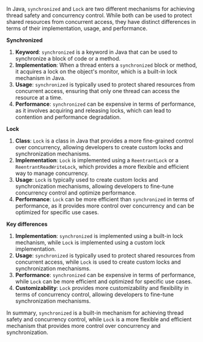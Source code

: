 In Java, `synchronized` and `Lock` are two different mechanisms for achieving thread safety and concurrency control. While both can be used to protect shared resources from concurrent access, they have distinct differences in terms of their implementation, usage, and performance.

**Synchronized**

1. **Keyword**: `synchronized` is a keyword in Java that can be used to synchronize a block of code or a method.
2. **Implementation**: When a thread enters a `synchronized` block or method, it acquires a lock on the object's monitor, which is a built-in lock mechanism in Java.
3. **Usage**: `synchronized` is typically used to protect shared resources from concurrent access, ensuring that only one thread can access the resource at a time.
4. **Performance**: `synchronized` can be expensive in terms of performance, as it involves acquiring and releasing locks, which can lead to contention and performance degradation.

**Lock**

1. **Class**: `Lock` is a class in Java that provides a more fine-grained control over concurrency, allowing developers to create custom locks and synchronization mechanisms.
2. **Implementation**: `Lock` is implemented using a `ReentrantLock` or a `ReentrantReadWriteLock`, which provides a more flexible and efficient way to manage concurrency.
3. **Usage**: `Lock` is typically used to create custom locks and synchronization mechanisms, allowing developers to fine-tune concurrency control and optimize performance.
4. **Performance**: `Lock` can be more efficient than `synchronized` in terms of performance, as it provides more control over concurrency and can be optimized for specific use cases.

**Key differences**

1. **Implementation**: `synchronized` is implemented using a built-in lock mechanism, while `Lock` is implemented using a custom lock implementation.
2. **Usage**: `synchronized` is typically used to protect shared resources from concurrent access, while `Lock` is used to create custom locks and synchronization mechanisms.
3. **Performance**: `synchronized` can be expensive in terms of performance, while `Lock` can be more efficient and optimized for specific use cases.
4. **Customizability**: `Lock` provides more customizability and flexibility in terms of concurrency control, allowing developers to fine-tune synchronization mechanisms.

In summary, `synchronized` is a built-in mechanism for achieving thread safety and concurrency control, while `Lock` is a more flexible and efficient mechanism that provides more control over concurrency and synchronization.
